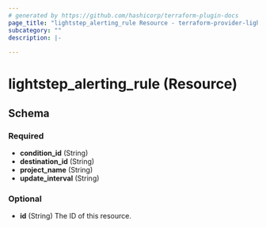 ```yaml
---
# generated by https://github.com/hashicorp/terraform-plugin-docs
page_title: "lightstep_alerting_rule Resource - terraform-provider-lightstep"
subcategory: ""
description: |-
  
---
```


# lightstep_alerting_rule (Resource)





<!-- schema generated by tfplugindocs -->
## Schema

### Required

- **condition_id** (String)
- **destination_id** (String)
- **project_name** (String)
- **update_interval** (String)

### Optional

- **id** (String) The ID of this resource.


